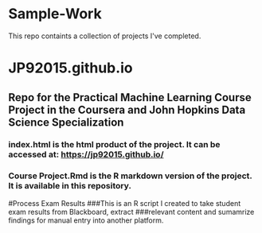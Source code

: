 # Sample-Work
This repo containts a collection of projects I've completed.


# JP92015.github.io
## Repo for the Practical Machine Learning Course Project in the Coursera and John Hopkins Data Science Specialization
### index.html is the html product of the project. It can be accessed at: https://jp92015.github.io/
### Course Project.Rmd is the R markdown version of the project. It is available in this repository.


#Process Exam Results
###This is an R script I created to take student exam results from Blackboard, extract 
###relevant content and sumamrize findings for manual entry into another platform.

